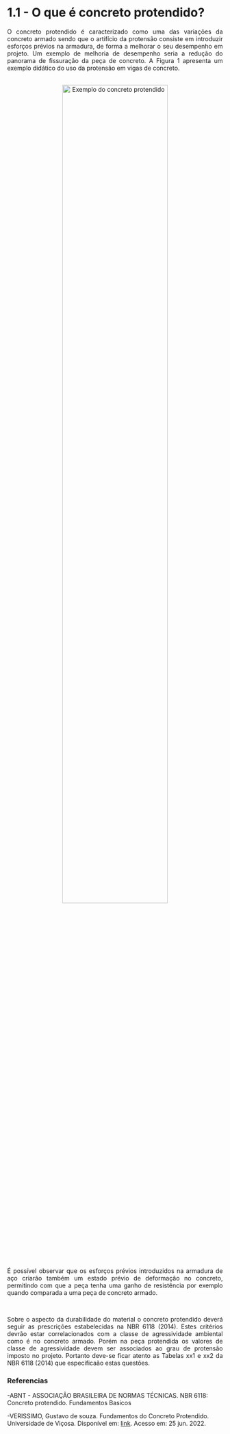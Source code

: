 <script src="https://polyfill.io/v3/polyfill.min.js?features=es6"></script>
<script id="MathJax-script" async src="https://cdn.jsdelivr.net/npm/mathjax@3/es5/tex-mml-chtml.js"></script>  

<h1>1.1 - O que é concreto protendido?</h1>

<p align="justify">
O concreto protendido é caracterizado como uma das variações da concreto armado sendo que o artifício da protensão consiste em introduzir esforços prévios na armadura, de forma a melhorar o seu desempenho em projeto. Um exemplo de melhoria de desempenho seria a redução do panorama de fissuração da peça de concreto. A Figura 1 apresenta um exemplo didático do uso da protensão em vigas de concreto.
</p>
<br>
<center><img src="https://www.engenheirodoaco.com.br/wp-content/uploads/2018/03/post-protens%C3%A3o-1.png" width="70%" alt="Exemplo do concreto protendido"></center>
<br>
<p align="justify">
É possível observar que os esforços prévios introduzidos na armadura de aço criarão também um estado prévio de deformação no concreto, permitindo com que a peça tenha uma ganho de resistência por exemplo quando comparada a uma peça de concreto armado.
</p> 
<br>
<p align="justify">
Sobre o aspecto da durabilidade do material o concreto protendido deverá seguir as prescrições estabelecidas na NBR 6118 (2014). Estes critérios devrão estar correlacionados com a classe de agressividade ambiental como é no concreto armado. Porém na peça protendida os valores de classe de agressividade devem ser associados ao grau de protensão imposto no projeto. Portanto deve-se ficar atento as Tabelas xx1 e xx2 da NBR 6118 (2014) que especificaão estas questões.
</p> 

<h3>Referencias</h3>

<p>
-ABNT - ASSOCIAÇÃO BRASILEIRA DE NORMAS TÉCNICAS. NBR 6118: Concreto protendido. Fundamentos Basicos</p>

<p> -VERISSIMO, Gustavo de souza. Fundamentos do Concreto Protendido. Universidade de Viçosa. Disponível em: <a href="https://edisciplinas.usp.br/pluginfile.php/2255776/mod_resource/content/1/Fundamentos%20do%20Concreto%20Protendido%20-%20J%20B%20Hanai.pdf">link</a>. Acesso em: 25 jun. 2022.</p> 

